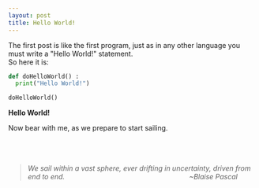 ```yaml
---
layout: post
title: Hello World!
---
```


The first post is like the first program, just as in any other language you must write a "Hello World!" statement.  
So here it is:  
```python
def doHelloWorld() :
  print("Hello World!")

doHelloWorld()
```
**Hello World!**  

Now bear with me, as we prepare to start sailing.  
<br/>
<br/>
<br/>
>*We sail within a vast sphere, ever drifting in uncertainty, driven from end to end.*
>&nbsp;&nbsp;&nbsp;&nbsp;&nbsp;&nbsp;&nbsp;&nbsp;&nbsp;&nbsp;&nbsp;&nbsp;&nbsp;&nbsp;&nbsp;&nbsp;&nbsp;&nbsp;&nbsp;&nbsp;&nbsp;&nbsp;&nbsp;&nbsp;&nbsp;&nbsp;&nbsp;&nbsp;&nbsp;&nbsp;&nbsp;&nbsp;&nbsp;&nbsp;&nbsp;&nbsp;&nbsp;&nbsp;&nbsp;&nbsp;&nbsp;&nbsp;&nbsp;&nbsp;&nbsp;&nbsp;&nbsp;&nbsp;&nbsp;&nbsp;&nbsp;&nbsp;&nbsp;&nbsp;&nbsp;&nbsp;&nbsp;&nbsp;&nbsp;&nbsp;&nbsp;&nbsp;&nbsp;*~Blaise Pascal*
